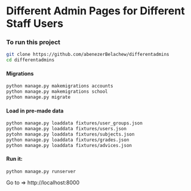 
# Different Admin Pages for Different Staff Users

### To run this project

```bash
git clone https://github.com/abenezerBelachew/differentadmins
cd differentadmins
```
#### Migrations
```bash
python manage.py makemigrations accounts
python manage.py makemigrations school
python manage.py migrate
```
#### Load in pre-made data
```bash
python manage.py loaddata fixtures/user_groups.json
python manage.py loaddata fixtures/users.json
pytohn manage.py loaddata fixtures/subjects.json
python manage.py loaddata fixtures/grades.json
python manage.py loaddata fixtures/advices.json
```
#### Run it:
```
python manage.py runserver
```
Go to => http://localhost:8000


  
